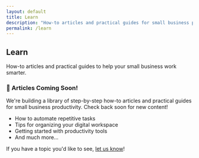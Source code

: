 ```yaml
---
layout: default
title: Learn
description: "How-to articles and practical guides for small business productivity."
permalink: /learn
---
```


<!-- Learn Hero -->
<section class="learn-hero">
  <h1>Learn</h1>
  <p class="learn-subtitle">How-to articles and practical guides to help your small business work smarter.</p>
</section>

<!-- Placeholder for future articles -->
<section class="coming-soon">
  <div class="coming-soon-content">
    <h3>🚀 Articles Coming Soon!</h3>
    <p>We're building a library of step-by-step how-to articles and practical guides for small business productivity. Check back soon for new content!</p>
    <ul>
      <li>How to automate repetitive tasks</li>
      <li>Tips for organizing your digital workspace</li>
      <li>Getting started with productivity tools</li>
      <li>And much more...</li>
    </ul>
    <p>If you have a topic you'd like to see, <a href="/contact">let us know</a>!</p>
  </div>
</section>
